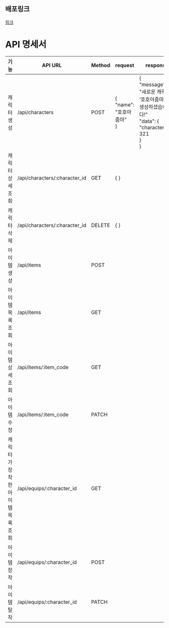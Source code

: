 ## 배포링크
[링크](http://ydh1503-sparta.store:3000/)

# API 명세서
|기능|API URL|Method|request|response|response(error)|
|---|---|---|---------------|-----------------|-----------------|
|캐릭터 생성|/api/characters|POST|{<br>"name": "호호아줌마"<br>}|{<br>  "message": "새로운 캐릭터 ‘호호아줌마’를 생성하셨습니다!"<br>  "data": {<br>    "character_id": 321<br>  }<br>}<br>|# 400 body를 입력받지 못한 경우<br>{ errorMessage: '데이터 형식이 올바르지 않습니다.' }|
|캐릭터 상세 조회|/api/characters/:character_id|GET|{ }|
|캐릭터 삭제|/api/characters/:character_id|DELETE|{ }|
|아이템 생성|/api/items|POST|
|아이템 목록 조회|/api/items|GET|
|아이템 상세 조회|/api/items/:item_code|GET|
|아이템 수정|/api/items/:item_code|PATCH|
|캐릭터가 장착한 아이템 목록 조회|/api/equips/:character_id|GET|
|아이템 장착|/api/equips/:character_id|POST|
|아이템 탈착|/api/equips/:character_id|PATCH|
